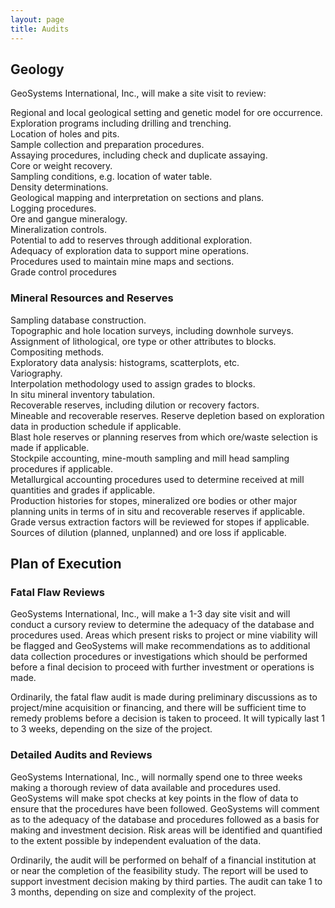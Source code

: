```yaml
---
layout: page
title: Audits
---
```

## Geology
 
GeoSystems International, Inc., will make a site visit to review:
 
Regional and local geological setting and genetic model for ore occurrence. <br>
Exploration programs including drilling and trenching. <br>
Location of holes and pits. <br>
Sample collection and preparation procedures. <br>
Assaying procedures, including check and duplicate assaying. <br>
Core or weight recovery. <br>
Sampling conditions, e.g. location of water table. <br>
Density determinations. <br>
Geological mapping and interpretation on sections and plans. <br>
Logging procedures. <br>
Ore and gangue mineralogy. <br>
Mineralization controls. <br>
Potential to add to reserves through additional exploration. <br>
Adequacy of exploration data to support mine operations. <br>
Procedures used to maintain mine maps and sections. <br>
Grade control procedures <br>

### Mineral Resources and Reserves
 
Sampling database construction. <br>
Topographic and hole location surveys, including downhole surveys. <br>
Assignment of lithological, ore type or other attributes to blocks. <br>
Compositing methods. <br>
Exploratory data analysis: histograms, scatterplots, etc. <br>
Variography.  <br>
Interpolation methodology used to assign grades to blocks. <br>
In situ mineral inventory tabulation. <br>
Recoverable reserves, including dilution or recovery factors. <br>
Mineable and recoverable reserves.
Reserve depletion based on exploration data in production schedule if applicable. <br>
Blast hole reserves or planning reserves from which ore/waste selection is made if applicable. <br>
Stockpile accounting, mine-mouth sampling and mill head sampling procedures if applicable. <br>
Metallurgical accounting procedures used to determine received at mill quantities and grades if applicable. <br>
Production histories for stopes, mineralized ore bodies or other major planning units in terms of in situ and recoverable reserves if applicable. <br>
Grade versus extraction factors will be reviewed for stopes if applicable. <br>
Sources of dilution (planned, unplanned) and ore loss if applicable. <br>
 


## Plan of Execution
 
### Fatal Flaw Reviews
 
GeoSystems International, Inc., will make a 1-3 day site visit and will conduct a cursory review to determine the adequacy of the database and procedures used.  Areas which present risks to project or mine viability will be flagged and GeoSystems will make recommendations as to additional data collection procedures or investigations which should be performed before a final decision to proceed with further investment or operations is made.
 
Ordinarily, the fatal flaw audit is made during preliminary discussions as to project/mine acquisition or financing, and there will be sufficient time to remedy problems before a decision is taken to proceed.  It will typically last 1 to 3 weeks, depending on the size of the project.
 
### Detailed Audits and Reviews
 
GeoSystems International, Inc., will normally spend one to three weeks making a thorough review of data available and procedures used.  GeoSystems will make spot checks at key points in the flow of data to ensure that the procedures have been followed.  GeoSystems will comment as to the adequacy of the database and procedures followed as a basis for making and investment decision.  Risk areas will be identified and quantified to the extent possible by independent evaluation of the data.
 
Ordinarily, the audit will be performed on behalf of a financial institution at or near the completion of the feasibility study.  The report will be used to support investment decision making by third parties. The audit can take 1 to 3 months, depending on size and complexity of the project.

